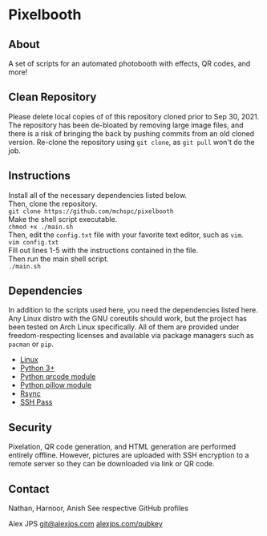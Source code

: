 # Pixelbooth

## About
A set of scripts for an automated photobooth with effects, QR codes, and more!

## Clean Repository
Please delete local copies of of this repository cloned prior to Sep 30, 2021.  
The repository has been de-bloated by removing large image files, and there is a risk of bringing the back by pushing commits from an old cloned version.
Re-clone the repository using `git clone`, as `git pull` won't do the job.

## Instructions
Install all of the necessary dependencies listed below.  
Then, clone the repository.  
`git clone https://github.com/mchspc/pixelbooth`  
Make the shell script executable.  
`chmod +x ./main.sh`  
Then, edit the `config.txt` file with your favorite text editor, such as `vim`.  
`vim config.txt`  
Fill out lines 1-5 with the instructions contained in the file.  
Then run the main shell script.  
`./main.sh`

## Dependencies
In addition to the scripts used here, you need the dependencies listed here.
Any Linux distro with the GNU coreutils should work, but the project has been tested on Arch Linux specifically.
All of them are provided under freedom-respecting licenses and available via package managers such as `pacman` or `pip`.

- [Linux](https://archlinux.org)
- [Python 3+](https://python.org)  
- [Python qrcode module](https://pypi.org/project/qrcode/)  
- [Python pillow module](https://pypi.org/project/pillow/)
- [Rsync](https://rsync.samba.org)  
- [SSH Pass](https://sourceforge.net/projects/sshpass/)

## Security
Pixelation, QR code generation, and HTML generation are performed entirely offline.
However, pictures are uploaded with SSH encryption to a remote server so they can be downloaded via link or QR code.

## Contact

Nathan, Harnoor, Anish
See respective GitHub profiles

Alex JPS
[git@alexjps.com](mailto:git@alexjps.com)
[alexjps.com/pubkey](https://alexjps.com/pubkey)  
